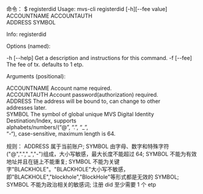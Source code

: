 命令：
\$ registerdid
Usage: mvs-cli registerdid [-h][--fee value] ACCOUNTNAME ACCOUNTAUTH  
ADDRESS SYMBOL

Info: registerdid

Options (named):

-h [--help] Get a description and instructions for this command.
-f [--fee] The fee of tx. defaults to 1 etp.

Arguments (positional):

ACCOUNTNAME Account name required.  
ACCOUNTAUTH Account password(authorization) required.  
ADDRESS The address will be bound to, can change to other  
 addresses later.  
SYMBOL The symbol of global unique MVS Digital Identity  
 Destination/Index, supports  
 alphabets/numbers/(“@”, “.”, “\_”,  
 “-“), case-sensitive, maximum length is 64.

规则：
ADDRESS 属于当前账户;
SYMBOL 由字母、数字和特殊字符("@",".","\_","-")组成，大小写敏感，最大长度不能超过 64;
SYMBOL 不能为有效地址并且在链上不能重复;
SYMBOL 不能为关键字"BLACKHOLE"。"BLACKHOLE"大小写不敏感，即"BLACKHOLE","blockhole","BlockHole"等形式都是无效的 SYMBOL;
SYMBOL 不能为政治相关的敏感词;
注册 did 至少需要 1 个 etp
